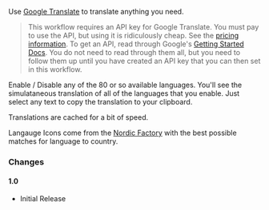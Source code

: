 Use [Google Translate](https://translate.google.com/) to translate anything you need.

> This workflow requires an API key for Google Translate. You must pay to use the API, but using it is ridiculously cheap. See the [pricing information](https://cloud.google.com/translate/v2/pricing). To get an API, read through Google's [Getting Started Docs](https://cloud.google.com/translate/v2/getting_started). You do not need to read through them all, but you need to follow them up until you have created an API key that you can then set in this workflow.

Enable / Disable any of the 80 or so available languages. You'll see the simulataneous translation of all of the languages that you enable. Just select any text to copy the translation to your clipboard.

Translations are cached for a bit of speed.

Langauge Icons come from the [Nordic Factory](www.nordicfactory.com) with the best possible matches for language to country.

### Changes

#### 1.0
* Initial Release